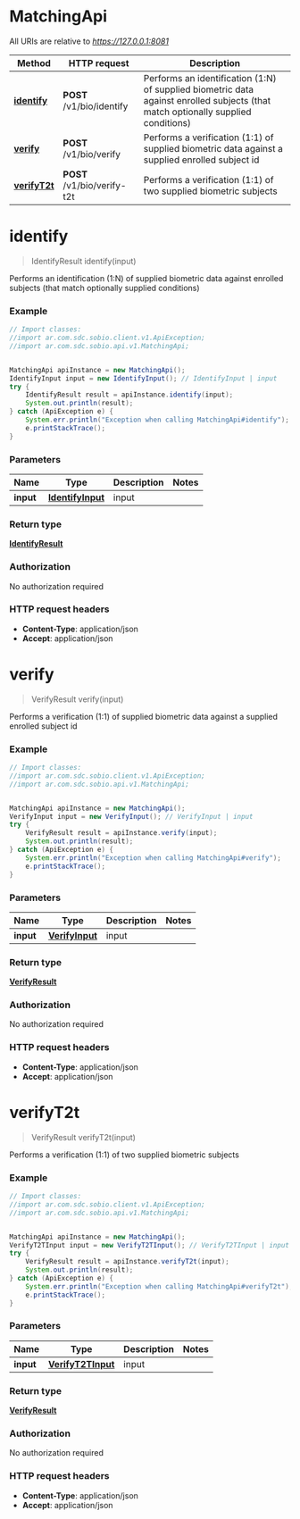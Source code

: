 # MatchingApi

All URIs are relative to *https://127.0.0.1:8081*

Method | HTTP request | Description
------------- | ------------- | -------------
[**identify**](MatchingApi.md#identify) | **POST** /v1/bio/identify | Performs an identification (1:N) of supplied biometric data against enrolled subjects (that match optionally supplied conditions)
[**verify**](MatchingApi.md#verify) | **POST** /v1/bio/verify | Performs a verification (1:1) of supplied biometric data against a supplied enrolled subject id
[**verifyT2t**](MatchingApi.md#verifyT2t) | **POST** /v1/bio/verify-t2t | Performs a verification (1:1) of two supplied biometric subjects


<a name="identify"></a>
# **identify**
> IdentifyResult identify(input)

Performs an identification (1:N) of supplied biometric data against enrolled subjects (that match optionally supplied conditions)

### Example
```java
// Import classes:
//import ar.com.sdc.sobio.client.v1.ApiException;
//import ar.com.sdc.sobio.api.v1.MatchingApi;


MatchingApi apiInstance = new MatchingApi();
IdentifyInput input = new IdentifyInput(); // IdentifyInput | input
try {
    IdentifyResult result = apiInstance.identify(input);
    System.out.println(result);
} catch (ApiException e) {
    System.err.println("Exception when calling MatchingApi#identify");
    e.printStackTrace();
}
```

### Parameters

Name | Type | Description  | Notes
------------- | ------------- | ------------- | -------------
 **input** | [**IdentifyInput**](IdentifyInput.md)| input |

### Return type

[**IdentifyResult**](IdentifyResult.md)

### Authorization

No authorization required

### HTTP request headers

 - **Content-Type**: application/json
 - **Accept**: application/json

<a name="verify"></a>
# **verify**
> VerifyResult verify(input)

Performs a verification (1:1) of supplied biometric data against a supplied enrolled subject id

### Example
```java
// Import classes:
//import ar.com.sdc.sobio.client.v1.ApiException;
//import ar.com.sdc.sobio.api.v1.MatchingApi;


MatchingApi apiInstance = new MatchingApi();
VerifyInput input = new VerifyInput(); // VerifyInput | input
try {
    VerifyResult result = apiInstance.verify(input);
    System.out.println(result);
} catch (ApiException e) {
    System.err.println("Exception when calling MatchingApi#verify");
    e.printStackTrace();
}
```

### Parameters

Name | Type | Description  | Notes
------------- | ------------- | ------------- | -------------
 **input** | [**VerifyInput**](VerifyInput.md)| input |

### Return type

[**VerifyResult**](VerifyResult.md)

### Authorization

No authorization required

### HTTP request headers

 - **Content-Type**: application/json
 - **Accept**: application/json

<a name="verifyT2t"></a>
# **verifyT2t**
> VerifyResult verifyT2t(input)

Performs a verification (1:1) of two supplied biometric subjects

### Example
```java
// Import classes:
//import ar.com.sdc.sobio.client.v1.ApiException;
//import ar.com.sdc.sobio.api.v1.MatchingApi;


MatchingApi apiInstance = new MatchingApi();
VerifyT2TInput input = new VerifyT2TInput(); // VerifyT2TInput | input
try {
    VerifyResult result = apiInstance.verifyT2t(input);
    System.out.println(result);
} catch (ApiException e) {
    System.err.println("Exception when calling MatchingApi#verifyT2t");
    e.printStackTrace();
}
```

### Parameters

Name | Type | Description  | Notes
------------- | ------------- | ------------- | -------------
 **input** | [**VerifyT2TInput**](VerifyT2TInput.md)| input |

### Return type

[**VerifyResult**](VerifyResult.md)

### Authorization

No authorization required

### HTTP request headers

 - **Content-Type**: application/json
 - **Accept**: application/json

